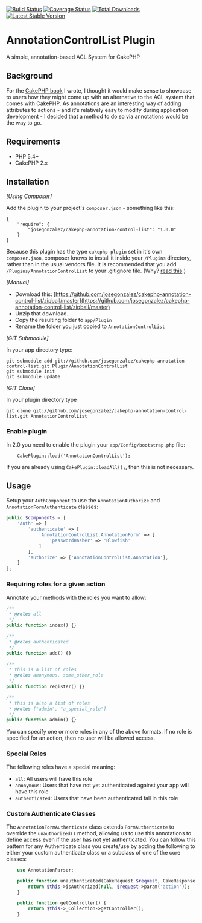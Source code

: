 [![Build Status](https://travis-ci.org/josegonzalez/cakephp-annotation-control-list.svg?branch=master)](https://travis-ci.org/josegonzalez/cakephp-annotation-control-list) [![Coverage Status](https://img.shields.io/coveralls/josegonzalez/cakephp-annotation-control-list.svg)](https://coveralls.io/r/josegonzalez/cakephp-annotation-control-list?branch=master) [![Total Downloads](https://poser.pugx.org/josegonzalez/cakephp-annotation-control-list/downloads.svg)](https://packagist.org/packages/josegonzalez/cakephp-annotation-control-list) [![Latest Stable Version](https://poser.pugx.org/josegonzalez/cakephp-annotation-control-list/v/stable.svg)](https://packagist.org/packages/josegonzalez/cakephp-annotation-control-list)

# AnnotationControlList Plugin

A simple, annotation-based ACL System for CakePHP

## Background

For the [CakePHP book](http://josediazgonzalez.com/cakephp-book/) I wrote, I thought it would make sense to showcase to users how they might come up with an alternative to the ACL system that comes with CakePHP. As annotations are an interesting way of adding attributes to actions - and it's relatively easy to modify during application development - I decided that a method to do so via annotations would be the way to go.

## Requirements

* PHP 5.4+
* CakePHP 2.x

## Installation

_[Using [Composer](http://getcomposer.org/)]_

Add the plugin to your project's `composer.json` - something like this:

	{
		"require": {
			"josegonzalez/cakephp-annotation-control-list": "1.0.0"
		}
	}

Because this plugin has the type `cakephp-plugin` set in it's own `composer.json`, composer knows to install it inside your `/Plugins` directory, rather than in the usual vendors file. It is recommended that you add `/Plugins/AnnotationControlList` to your .gitignore file. (Why? [read this](http://getcomposer.org/doc/faqs/should-i-commit-the-dependencies-in-my-vendor-directory.md).)

_[Manual]_

* Download this: [https://github.com/josegonzalez/cakephp-annotation-control-list/zipball/master](https://github.com/josegonzalez/cakephp-annotation-control-list/zipball/master)
* Unzip that download.
* Copy the resulting folder to `app/Plugin`
* Rename the folder you just copied to `AnnotationControlList`

_[GIT Submodule]_

In your app directory type:

	git submodule add git://github.com/josegonzalez/cakephp-annotation-control-list.git Plugin/AnnotationControlList
	git submodule init
	git submodule update

_[GIT Clone]_

In your plugin directory type

	git clone git://github.com/josegonzalez/cakephp-annotation-control-list.git AnnotationControlList

### Enable plugin

In 2.0 you need to enable the plugin your `app/Config/bootstrap.php` file:

		CakePlugin::load('AnnotationControlList');

If you are already using `CakePlugin::loadAll();`, then this is not necessary.

## Usage

Setup your `AuthComponent` to use the `AnnotationAuthorize` and `AnnotationFormAuthenticate` classes:

```php
public $components = [
	'Auth' => [
		'authenticate' => [
			'AnnotationControlList.AnnotationForm' => [
				'passwordHasher' => 'Blowfish'
			]
		],
		'authorize' => ['AnnotationControlList.Annotation'],
	]
];
```

### Requiring roles for a given action

Annotate your methods with the roles you want to allow:

```php
/**
 * @roles all
 */
public function index() {}

/**
 * @roles authenticated
 */
public function add() {}

/**
 * this is a list of roles
 * @roles anonymous, some_other_role
 */
public function register() {}

/**
 * this is also a list of roles
 * @roles ["admin", "a_special_role"]
 */
public function admin() {}
```

You can specify one or more roles in any of the above formats. If no role is specified for an action, then no user will be allowed access.

### Special Roles

The following roles have a special meaning:

- `all`: All users will have this role
- `anonymous`: Users that have not yet authenticated against your app will have this role
- `authenticated`: Users that have been authenticated fall in this role

### Custom Authenticate Classes

The `AnnotationFormAuthenticate` class extends `FormAuthenticate` to override the `unauthorized()` method, allowing us to use this annotations to define access even if the user has not yet authenticated. You can follow this pattern for any Authenticate class you create/use by adding the following to either your custom authenticate class or a subclass of one of the core classes:

```php
	use AnnotationParser;

	public function unauthenticated(CakeRequest $request, CakeResponse $response) {
		return $this->isAuthorized(null, $request->param('action'));
	}

	public function getController() {
		return $this->_Collection->getController();
	}
```

